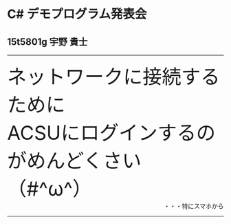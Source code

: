 # C# デモプログラム発表会
## 15t5801g 宇野 貴士

----
<div style="text-align:left;font-size:45px;">
ネットワークに接続するために<br />
ACSUにログインするのがめんどくさい<br />（#^ω^）
</div>
<div style="text-align:right">
・・・特にスマホから
 </div>

----